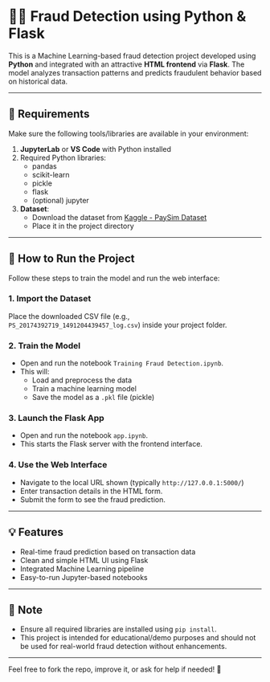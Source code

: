 # 🕵️‍♀️ Fraud Detection using Python & Flask

This is a Machine Learning-based fraud detection project developed using **Python** and integrated with an attractive **HTML frontend** via **Flask**. The model analyzes transaction patterns and predicts fraudulent behavior based on historical data.

---

## 🔧 Requirements

Make sure the following tools/libraries are available in your environment:

1. **JupyterLab** or **VS Code** with Python installed
2. Required Python libraries:
   - pandas
   - scikit-learn
   - pickle
   - flask
   - (optional) jupyter
3. **Dataset**:
   - Download the dataset from [Kaggle - PaySim Dataset](https://www.kaggle.com/datasets/ealaxi/paysim1)
   - Place it in the project directory

---

## 🚀 How to Run the Project

Follow these steps to train the model and run the web interface:

### 1. Import the Dataset
Place the downloaded CSV file (e.g., `PS_20174392719_1491204439457_log.csv`) inside your project folder.

### 2. Train the Model
- Open and run the notebook `Training Fraud Detection.ipynb`.
- This will:
  - Load and preprocess the data
  - Train a machine learning model
  - Save the model as a `.pkl` file (pickle)

### 3. Launch the Flask App
- Open and run the notebook `app.ipynb`.
- This starts the Flask server with the frontend interface.

### 4. Use the Web Interface
- Navigate to the local URL shown (typically `http://127.0.0.1:5000/`)
- Enter transaction details in the HTML form.
- Submit the form to see the fraud prediction.

---

## 💡 Features

- Real-time fraud prediction based on transaction data
- Clean and simple HTML UI using Flask
- Integrated Machine Learning pipeline
- Easy-to-run Jupyter-based notebooks

---

## 📌 Note

- Ensure all required libraries are installed using `pip install`.
- This project is intended for educational/demo purposes and should not be used for real-world fraud detection without enhancements.

---

Feel free to fork the repo, improve it, or ask for help if needed! 🎯
